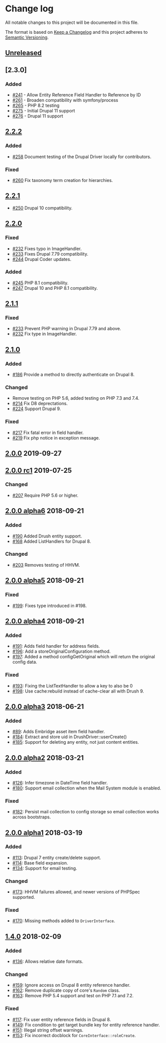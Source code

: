 # Change log

All notable changes to this project will be documented in this file.

The format is based on [Keep a Changelog](http://keepachangelog.com/)
and this project adheres to [Semantic Versioning](http://semver.org/).

## [Unreleased]
## [2.3.0]
### Added
  * [#241](https://github.com/jhedstrom/DrupalDriver/pull/241) - Allow Entity Reference Field Handler to Reference by ID
  * [#261](https://github.com/jhedstrom/DrupalDriver/pull/261) - Broaden compatibility with symfony/process
  * [#265](https://github.com/jhedstrom/DrupalDriver/pull/265) - PHP 8.2 testing
  * [#275](https://github.com/jhedstrom/DrupalDriver/pull/275) - Initial Drupal 11 support
  * [#276](https://github.com/jhedstrom/DrupalDriver/pull/276) - Drupal 11 support
## [2.2.2]
### Added
  * [#258](https://github.com/jhedstrom/DrupalDriver/pull/258) Document testing of the Drupal Driver locally for contributors.
### Fixed
  * [#260](https://github.com/jhedstrom/DrupalDriver/pull/260) Fix taxonomy term creation for hierarchies.
## [2.2.1]
  * [#250](https://github.com/jhedstrom/DrupalDriver/pull/250) Drupal 10 compatibility.
## [2.2.0]
### Fixed
  * [#232](https://github.com/jhedstrom/DrupalDriver/pull/232) Fixes typo in ImageHandler.
  * [#233](https://github.com/jhedstrom/DrupalDriver/pull/233) Fixes Drupal 7.79 compatibility.
  * [#244](https://github.com/jhedstrom/DrupalDriver/pull/244) Drupal Coder updates.
### Added
  * [#245](https://github.com/jhedstrom/DrupalDriver/pull/245) PHP 8.1 compatibility.
  * [#247](https://github.com/jhedstrom/DrupalDriver/issues/247) Drupal 10 and PHP 8.1 compatibility.
## [2.1.1]
### Fixed
  * [#233](https://github.com/jhedstrom/DrupalDriver/pull/233) Prevent PHP warning in Drupal 7.79 and above.
  * [#232](https://github.com/jhedstrom/DrupalDriver/pull/232) Fix type in ImageHandler.
## [2.1.0]
### Added
  * [#186](https://github.com/jhedstrom/DrupalDriver/issues/186) Provide a method to directly authenticate on Drupal 8.
### Changed
  * Remove testing on PHP 5.6, added testing on PHP 7.3 and 7.4.
  * [#214](https://github.com/jhedstrom/DrupalDriver/pull/214) Fix D8 deprectations.
  * [#224](https://github.com/jhedstrom/DrupalDriver/pull/224) Support Drupal 9.
### Fixed
  * [#217](https://github.com/jhedstrom/DrupalDriver/pull/217) Fix fatal error in field handler.
  * [#219](https://github.com/jhedstrom/DrupalDriver/issues/219) Fix php notice in exception message.
## [2.0.0] 2019-09-27
## [2.0.0 rc1] 2019-07-25
### Changed
  * [#207](https://github.com/jhedstrom/DrupalDriver/pull/207) Require PHP 5.6 or higher.
## [2.0.0 alpha6] 2018-09-21
### Added
  * [#190](https://github.com/jhedstrom/DrupalDriver/pull/190) Added Drush entity support.
  * [#168](https://github.com/jhedstrom/DrupalDriver/issues/168) Added ListHandlers for Drupal 8.
### Changed
  * [#203](https://github.com/jhedstrom/DrupalDriver/pull/203) Removes testing of HHVM.
## [2.0.0 alpha5] 2018-09-21
### Fixed
  * [#199](https://github.com/jhedstrom/DrupalDriver/pull/199): Fixes type
    introduced in #198.
## [2.0.0 alpha4] 2018-09-21
### Added
  * [#191](https://github.com/jhedstrom/DrupalDriver/pull/191): Adds field
    handler for address fields.
  * [#196](https://github.com/jhedstrom/DrupalDriver/pull/196): Add a
    storeOriginalConfiguration method.
  * [#197](https://github.com/jhedstrom/DrupalDriver/pull/197): Added a method
    configGetOriginal which will return the original config data.
### Fixed
  * [#193](https://github.com/jhedstrom/DrupalDriver/pull/193): Fixing the
    ListTextHandler to allow a key to also be 0
  * [#198](https://github.com/jhedstrom/DrupalDriver/pull/198): Use
    cache:rebuild instead of cache-clear all with Drush 9.
## [2.0.0 alpha3] 2018-06-21
### Added
  * [#89](https://github.com/jhedstrom/DrupalDriver/pull/89): Adds Embridge asset
    item field handler.
  * [#184](https://github.com/jhedstrom/DrupalDriver/pull/184): Extract and store
    uid in DrushDriver::userCreate()
  * [#185](https://github.com/jhedstrom/DrupalDriver/pull/185): Support for
    deleting any entity, not just content entities.
## [2.0.0 alpha2] 2018-03-21
### Added
  * [#126](https://github.com/jhedstrom/DrupalDriver/pull/126): Infer timezone
    in DateTime field handler.
  * [#180](https://github.com/jhedstrom/DrupalDriver/pull/180): Support email
    collection when the Mail System module is enabled.
### Fixed
  * [#182](https://github.com/jhedstrom/DrupalDriver/pull/182): Persist mail
    collection to config storage so email collection works across bootstraps.

## [2.0.0 alpha1] 2018-03-19
### Added
  * [#113](https://github.com/jhedstrom/DrupalDriver/pull/113): Drupal 7 entity
    create/delete support.
  * [#114](https://github.com/jhedstrom/DrupalDriver/pull/114): Base field
    expansion.
  * [#134](https://github.com/jhedstrom/DrupalDriver/pull/134): Support for
    email testing.
### Changed
  * [#173](https://github.com/jhedstrom/DrupalDriver/pull/173): HHVM failures
    allowed, and newer versions of PHPSpec supported.
### Fixed
  * [#170](https://github.com/jhedstrom/DrupalDriver/pull/170): Missing methods
    added to `DriverInterface`.

## [1.4.0] 2018-02-09
### Added
  * [#136](https://github.com/jhedstrom/DrupalDriver/pull/136): Allows relative
    date formats.
### Changed
  * [#159](https://github.com/jhedstrom/DrupalDriver/pull/159): Ignore access on
    Drupal 8 entity reference handler.
  * [#162](https://github.com/jhedstrom/DrupalDriver/pull/162): Remove duplicate
    copy of core's `Random` class.
  * [#163](https://github.com/jhedstrom/DrupalDriver/pull/163): Remove PHP 5.4
    support and test on PHP 7.1 and 7.2.
### Fixed
  * [#117](https://github.com/jhedstrom/DrupalDriver/pull/117): Fix user entity
    reference fields in Drupal 8.
  * [#149](https://github.com/jhedstrom/DrupalDriver/pull/149): Fix condition to
    get target bundle key for entity reference handler.
  * [#151](https://github.com/jhedstrom/DrupalDriver/pull/151): Illegal string
    offset warnings.
  * [#153](https://github.com/jhedstrom/DrupalDriver/pull/153): Fix incorrect
    docblock for `CoreInterface::roleCreate`.


[Unreleased]: https://github.com/jhedstrom/DrupalDriver/compare/v2.2.2...HEAD
[2.2.2]: https://github.com/jhedstrom/DrupalDriver/compare/v2.2.1...v2.2.2
[2.2.1]: https://github.com/jhedstrom/DrupalDriver/compare/v2.2.0...v2.2.1
[2.2.0]: https://github.com/jhedstrom/DrupalDriver/compare/v2.1.1...v2.2.0
[2.1.1]: https://github.com/jhedstrom/DrupalDriver/compare/v2.1.0...v2.1.1
[2.1.0]: https://github.com/jhedstrom/DrupalDriver/compare/v2.0.0...v2.1.0
[2.0.0]: https://github.com/jhedstrom/DrupalDriver/compare/v2.0.0-rc1...v2.0.0
[2.0.0 rc1]: https://github.com/jhedstrom/DrupalDriver/compare/v2.0.0-alpha6...v2.0.0-rc1
[2.0.0 alpha6]: https://github.com/jhedstrom/DrupalDriver/compare/v2.0.0-alpha5...HEAD
[2.0.0 alpha5]: https://github.com/jhedstrom/DrupalDriver/compare/v2.0.0-alpha4...v2.0.0-alpha5
[2.0.0 alpha4]: https://github.com/jhedstrom/DrupalDriver/compare/v2.0.0-alpha3...v2.0.0-alpha4
[2.0.0 alpha3]: https://github.com/jhedstrom/DrupalDriver/compare/v2.0.0-alpha2...v2.0.0-alpha3
[2.0.0 alpha2]: https://github.com/jhedstrom/DrupalDriver/compare/v2.0.0-alpha1...v2.0.0-alpha2
[2.0.0 alpha1]: https://github.com/jhedstrom/DrupalDriver/compare/v1.4.0...v2.0.0-alpha1
[1.4.0]: https://github.com/jhedstrom/DrupalDriver/compare/v1.3.2...v1.4.0
